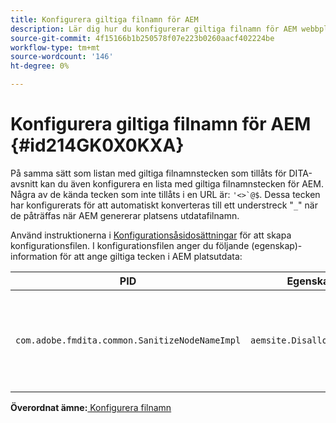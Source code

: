 ```yaml
---
title: Konfigurera giltiga filnamn för AEM
description: Lär dig hur du konfigurerar giltiga filnamn för AEM webbplatsutdata
source-git-commit: 4f15166b1b250578f07e223b0260aacf402224be
workflow-type: tm+mt
source-wordcount: '146'
ht-degree: 0%

---
```



# Konfigurera giltiga filnamn för AEM {#id214GK0X0KXA}

På samma sätt som listan med giltiga filnamnstecken som tillåts för DITA-avsnitt kan du även konfigurera en lista med giltiga filnamnstecken för AEM. Några av de kända tecken som inte tillåts i en URL är: ``'<>`@$``. Dessa tecken har konfigurerats för att automatiskt konverteras till ett understreck &quot;`_`&quot; när de påträffas när AEM genererar platsens utdatafilnamn.

Använd instruktionerna i [Konfigurationsåsidosättningar](download-install-additional-config-override.md#) för att skapa konfigurationsfilen. I konfigurationsfilen anger du följande \(egenskap\)-information för att ange giltiga tecken i AEM platsutdata:

| PID | Egenskapsnyckel | Egenskapsvärde |
|---|------------|--------------|
| `com.adobe.fmdita.common.SanitizeNodeNameImpl` | `aemsite.DisallowedFileNameChars` | Lägg till tecken som du vill ersätta med ett understreck i AEM Platsens utdatafilnamn. <br> **Standardvärde**: ``'<\>\`@$`` |

**Överordnat ämne:**[ Konfigurera filnamn](conf-file-names.md)

